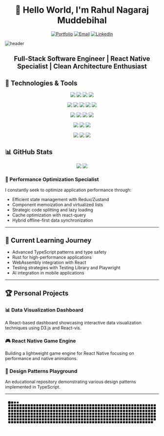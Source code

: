 # <div align="center">👋 Hello World, I'm Rahul Nagaraj Muddebihal</div>

<div align="center">
  
[![Portfolio](https://img.shields.io/badge/Portfolio-rahul--nagarajmv-blue?style=for-the-badge&logo=github)](https://github.com/RahulNagaraj)
[![Email](https://img.shields.io/badge/Email-rnmuddebihal%40gmail.com-red?style=for-the-badge&logo=gmail)](mailto:rnmuddebihal@gmail.com)
[![LinkedIn](https://img.shields.io/badge/LinkedIn-rahul--nagarajmv-blue?style=for-the-badge&logo=linkedin)](https://linkedin.com/in/rahul-nagarajmv)

</div>

<img src="https://raw.githubusercontent.com/halfrost/halfrost/master/icons/header_.png" alt="header">

## <div align="center">Full-Stack Software Engineer | React Native Specialist | Clean Architecture Enthusiast</div>

<!--<p align="center">
  <img src="https://api.visitorbadge.io/api/visitors?path=RahulNagaraj&label=VISITORS&labelColor=%23007EC6&countColor=%23F05237" alt="Visitor Badge">
</p> 

---

## 💻 Tech Arsenal

```typescript
class Developer {
  private name: string;
  private location: string;
  private languages: string[];
  private frontendSkills: string[];
  private backendSkills: string[];
  private devopsTools: string[];
  private architecturePatterns: string[];
  
  constructor() {
    this.name = "Rahul Nagaraj Muddebihal";
    this.location = "Chicago, IL";
    this.languages = ["TypeScript", "JavaScript", "Python", "Java"];
    this.frontendSkills = ["React", "React Native", "Next.js", "Redux", "Zustand"];
    this.backendSkills = ["Node.js", "NestJS", "Spring Boot", "FastAPI"];
    this.devopsTools = ["Docker", "Kubernetes", "GitHub Actions", "Azure Pipelines"];
    this.architecturePatterns = ["MVVM", "Clean Architecture", "Microservices", "Event-driven"];
  }
  
  public getGreeting(): string {
    return `Hello! I'm ${this.name}, a Full-Stack Software Engineer specialized in building 
    scalable and maintainable applications with clean architecture principles.`;
  }
  
  public getSkillset(): object {
    return {
      languages: this.languages,
      frontend: this.frontendSkills,
      backend: this.backendSkills,
      devops: this.devopsTools,
      architecture: this.architecturePatterns
    };
  }
}

const rahul = new Developer();
console.log(rahul.getGreeting());
```

---

<!--<div align="center">
  <img src="https://github-readme-stats.vercel.app/api/top-langs/?username=RahulNagaraj&layout=compact&theme=tokyonight" alt="Top Languages">
</div>

--- -->

## 🔧 Technologies & Tools

<div align="center">

![](https://img.shields.io/badge/Language-TypeScript-informational?style=flat&logo=typescript&logoColor=white&color=2bbc8a)
![](https://img.shields.io/badge/Language-JavaScript-informational?style=flat&logo=javascript&logoColor=white&color=2bbc8a)
![](https://img.shields.io/badge/Language-Python-informational?style=flat&logo=python&logoColor=white&color=2bbc8a)
![](https://img.shields.io/badge/Language-Java-informational?style=flat&logo=java&logoColor=white&color=2bbc8a)

![](https://img.shields.io/badge/Framework-React-informational?style=flat&logo=react&logoColor=white&color=3498db)
![](https://img.shields.io/badge/Framework-React_Native-informational?style=flat&logo=react&logoColor=white&color=3498db)
![](https://img.shields.io/badge/Framework-Next.js-informational?style=flat&logo=next.js&logoColor=white&color=3498db)
![](https://img.shields.io/badge/Framework-NestJS-informational?style=flat&logo=nestjs&logoColor=white&color=3498db)
![](https://img.shields.io/badge/Framework-Spring_Boot-informational?style=flat&logo=spring&logoColor=white&color=3498db)

![](https://img.shields.io/badge/Database-MongoDB-informational?style=flat&logo=mongodb&logoColor=white&color=e74c3c)
![](https://img.shields.io/badge/Database-PostgreSQL-informational?style=flat&logo=postgresql&logoColor=white&color=e74c3c)
![](https://img.shields.io/badge/Database-Redis-informational?style=flat&logo=redis&logoColor=white&color=e74c3c)
![](https://img.shields.io/badge/Database-Firebase-informational?style=flat&logo=firebase&logoColor=white&color=e74c3c)

![](https://img.shields.io/badge/Cloud-AWS-informational?style=flat&logo=amazon-aws&logoColor=white&color=9b59b6)
![](https://img.shields.io/badge/Cloud-Azure-informational?style=flat&logo=microsoft-azure&logoColor=white&color=9b59b6)
![](https://img.shields.io/badge/Cloud-GCP-informational?style=flat&logo=google-cloud&logoColor=white&color=9b59b6)

![](https://img.shields.io/badge/Tools-Docker-informational?style=flat&logo=docker&logoColor=white&color=f39c12)
![](https://img.shields.io/badge/Tools-Kubernetes-informational?style=flat&logo=kubernetes&logoColor=white&color=f39c12)
![](https://img.shields.io/badge/Tools-GitHub_Actions-informational?style=flat&logo=github-actions&logoColor=white&color=f39c12)

</div>

## 📊 GitHub Stats

<div align="center">
  <img height="180em" src="https://github-readme-stats.vercel.app/api?username=RahulNagaraj&show_icons=true&theme=radical&include_all_commits=true&count_private=true"/>
  <img height="180em" src="https://github-readme-stats.vercel.app/api/top-langs/?username=RahulNagaraj&layout=compact&langs_count=7&theme=radical"/>
</div>

### 🚀 Performance Optimization Specialist

I constantly seek to optimize application performance through:

- Efficient state management with Redux/Zustand
- Component memoization and virtualized lists
- Strategic code splitting and lazy loading
- Cache optimization with react-query
- Hybrid offline-first data synchronization

---

## 🌱 Current Learning Journey

- Advanced TypeScript patterns and type safety
- Rust for high-performance applications
- WebAssembly integration with React
- Testing strategies with Testing Library and Playwright
- AI integration in mobile applications

---

## 🏆 Personal Projects

### 📊 Data Visualization Dashboard
A React-based dashboard showcasing interactive data visualization techniques using D3.js and React-vis.

### 🎮 React Native Game Engine
Building a lightweight game engine for React Native focusing on performance and native animations.

### 🧩 Design Patterns Playground
An educational repository demonstrating various design patterns implemented in TypeScript.

---

<div align="center">
  <img src="https://raw.githubusercontent.com/Platane/snk/output/github-contribution-grid-snake.svg" alt="Snake animation">
</div>
